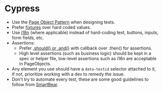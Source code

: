 # Cypress

- Use the [Page Object Pattern] when designing tests.
- Prefer [fixtures] over hard coded values.
- Use [i18n] (where applicable) instead of hard-coding text, buttons, inputs, form fields, etc.
- Assertions:
  - Prefer [.should() or .and()] with callback over .then() for assertions.
  - High level assertions (such as business logic) should be kept in a spec or helper file, low-level assertions such as i18n are acceptable in PageObjects.
- Any element you use should have a `data-testid` selector attached to it, if not, prioritize working with a dev to remedy the issue.
- Don't try to automate every test, these are some good guidelines to follow from [SmartBear].

[page object pattern]: https://www.toolsqa.com/cypress/page-object-pattern-in-cypress/
[fixtures]: https://www.toolsqa.com/cypress/fixtures-in-cypress/
[.should() or .and()]: https://docs.cypress.io/api/commands/should#Differences
[i18n]: https://www.i18next.com/
[smartbear]: https://smartbear.com/learn/automated-testing/best-practices-for-automation/
